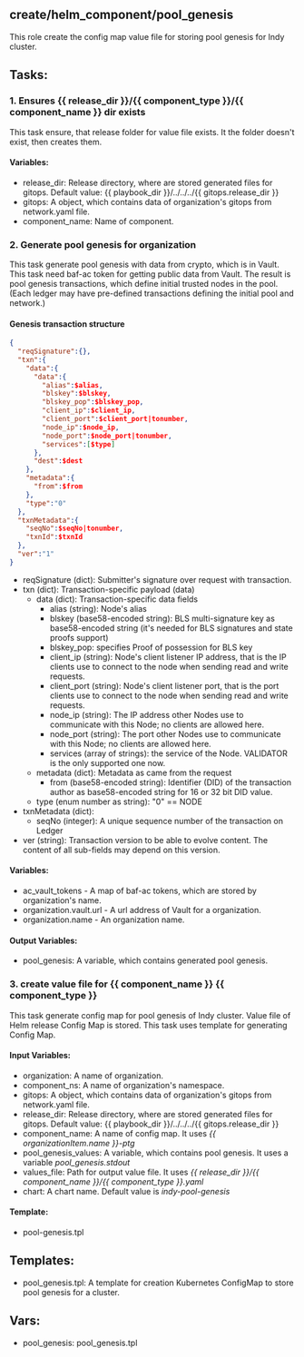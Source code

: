 ## create/helm_component/pool_genesis
This role create the config map value file for storing pool genesis for Indy cluster.

## Tasks:
### 1. Ensures {{ release_dir }}/{{ component_type }}/{{ component_name }} dir exists
This task ensure, that release folder for value file exists.
It the folder doesn't exist, then creates them.

#### Variables:
 - release_dir: Release directory, where are stored generated files for gitops. Default value: {{ playbook_dir }}/../../../{{ gitops.release_dir }}
 - gitops: A object, which contains data of organization's gitops from network.yaml file.
 - component_name: Name of component.

### 2. Generate pool genesis for organization
This task generate pool genesis with data from crypto, which is in Vault.
This task need baf-ac token for getting public data from Vault.
The result is pool genesis transactions, which define initial trusted nodes in the pool.
(Each ledger may have pre-defined transactions defining the initial pool and network.)

#### Genesis transaction structure
```json
{
  "reqSignature":{},
  "txn":{
    "data":{
      "data":{
        "alias":$alias,
        "blskey":$blskey,
        "blskey_pop":$blskey_pop,
        "client_ip":$client_ip,
        "client_port":$client_port|tonumber,
        "node_ip":$node_ip,
        "node_port":$node_port|tonumber,
        "services":[$type]
      },
      "dest":$dest
    },
    "metadata":{
      "from":$from
    },
    "type":"0"
  },
  "txnMetadata":{
    "seqNo":$seqNo|tonumber,
    "txnId":$txnId
  },
  "ver":"1"
}
```
- reqSignature (dict): Submitter's signature over request with transaction.
- txn (dict): Transaction-specific payload (data)
    - data (dict): Transaction-specific data fields
        - alias (string): Node's alias
        - blskey (base58-encoded string): BLS multi-signature key as base58-encoded string (it's needed for BLS signatures and state proofs support)
        - blskey_pop: specifies Proof of possession for BLS key
        - client_ip (string): Node's client listener IP address, that is the IP clients use to connect to the node when sending read and write requests.
        - client_port (string): Node's client listener port, that is the port clients use to connect to the node when sending read and write requests.
        - node_ip (string): The IP address other Nodes use to communicate with this Node; no clients are allowed here.
        - node_port (string): The port other Nodes use to communicate with this Node; no clients are allowed here.
        - services (array of strings): the service of the Node. VALIDATOR is the only supported one now.
    - metadata (dict): Metadata as came from the request
        - from (base58-encoded string): Identifier (DID) of the transaction author as base58-encoded string for 16 or 32 bit DID value.
    - type (enum number as string): "0" == NODE
- txnMetadata (dict):
    - seqNo (integer): A unique sequence number of the transaction on Ledger
- ver (string): Transaction version to be able to evolve content. The content of all sub-fields may depend on this version.

#### Variables:
 - ac_vault_tokens - A map of baf-ac tokens, which are stored by organization's name.
 - organization.vault.url - A url address of Vault for a organization.
 - organization.name - An organization name.

#### Output Variables:
 - pool_genesis: A variable, which contains generated pool genesis.

### 3. create value file for {{ component_name }} {{ component_type }}
This task generate config map for pool genesis of Indy cluster.
Value file of Helm release Config Map is stored.
This task uses template for generating Config Map.

#### Input Variables:
 - organization: A name of organization.
 - component_ns: A name of organization's namespace.
 - gitops: A object, which contains data of organization's gitops from network.yaml file.
 - release_dir: Release directory, where are stored generated files for gitops. Default value: {{ playbook_dir }}/../../../{{ gitops.release_dir }}
 - component_name: A name of config map. It uses *{{ organizationItem.name }}-ptg*
 - pool_genesis_values: A variable, which contains pool genesis. It uses a variable *pool_genesis.stdout* 
 - values_file: Path for output value file. It uses *{{ release_dir }}/{{ component_name }}/{{ component_type }}.yaml*
 - chart: A chart name. Default value is *indy-pool-genesis* 

#### Template:
 - pool-genesis.tpl

## Templates:
 - pool_genesis.tpl: A template for creation Kubernetes ConfigMap to store pool genesis for a cluster.

## Vars:
 - pool_genesis: pool_genesis.tpl